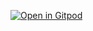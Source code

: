 [![Open in Gitpod](https://gitpod.io/button/open-in-gitpod.svg)](https://gitpod.io/#https://github.com/mingyue0094/jupyter_web)
